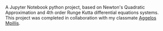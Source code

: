 A Jupyter Notebook python project, based on Newton's Quadratic Approximation and 4th order Runge Kutta differential equations systems. This project was completed in collaboration with my classmate [Aggelos Mpillis](https://github.com/mpillis).
